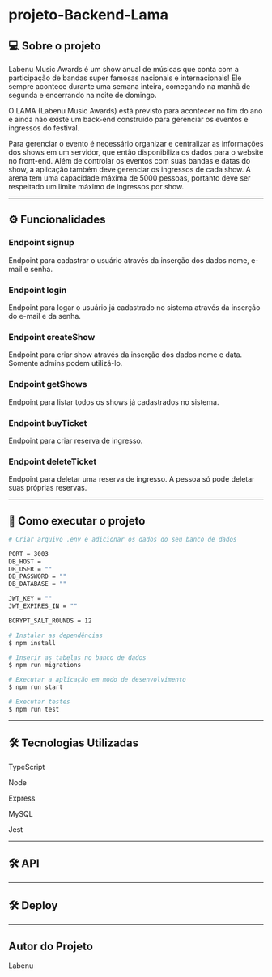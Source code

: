 # projeto-Backend-Lama

## 💻 Sobre o projeto

Labenu Music Awards é um show anual de músicas que conta com a participação de bandas super famosas nacionais e internacionais! Ele sempre acontece durante uma semana inteira, começando na manhã de segunda e encerrando na noite de domingo.

O LAMA (Labenu Music Awards) está previsto para acontecer no fim do ano e ainda não existe um back-end construído para gerenciar os eventos e ingressos do festival.

Para gerenciar o evento é necessário organizar e centralizar as informações dos shows em um servidor, que então disponibiliza os dados para o website no front-end. Além de controlar os eventos com suas bandas e datas do show, a aplicação também deve gerenciar os ingressos de cada show. A arena tem uma capacidade máxima de 5000 pessoas, portanto deve ser respeitado um limite máximo de ingressos por show.

---

## ⚙️ Funcionalidades

### Endpoint signup

Endpoint para cadastrar o usuário através da inserção dos dados nome, e-mail e senha.

### Endpoint login

Endpoint para logar o usuário já cadastrado no sistema através da inserção do e-mail e da senha.

### Endpoint createShow 

Endpoint para criar show através da inserção dos dados nome e data. Somente admins podem utilizá-lo.

### Endpoint getShows

Endpoint para listar todos os shows já cadastrados no sistema.

### Endpoint buyTicket

Endpoint para criar reserva de ingresso.

### Endpoint deleteTicket

Endpoint para deletar uma reserva de ingresso. A pessoa só pode deletar suas próprias reservas.

---

## 🚀 Como executar o projeto

```bash
# Criar arquivo .env e adicionar os dados do seu banco de dados

PORT = 3003
DB_HOST = 
DB_USER = ""
DB_PASSWORD = ""
DB_DATABASE = ""

JWT_KEY = ""
JWT_EXPIRES_IN = ""

BCRYPT_SALT_ROUNDS = 12

# Instalar as dependências
$ npm install

# Inserir as tabelas no banco de dados
$ npm run migrations

# Executar a aplicação em modo de desenvolvimento
$ npm run start

# Executar testes
$ npm run test

```
---

## 🛠 Tecnologias Utilizadas

TypeScript

Node

Express

MySQL

Jest

---

## 🛠 API



---

## 🛠 Deploy



---

## Autor do Projeto

Labenu
